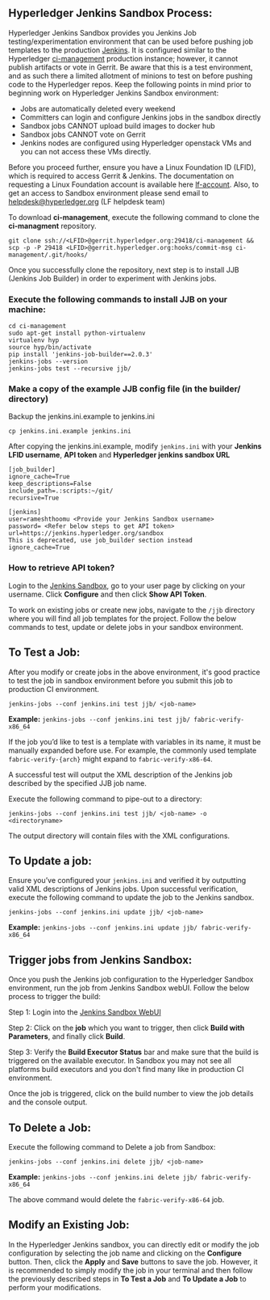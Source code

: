 ## Hyperledger Jenkins Sandbox Process:

Hyperledger Jenkins Sandbox provides you Jenkins Job testing/experimentation environment that can be used before pushing job templates to the production [Jenkins](https://jenkins.hyperledger.org). It is configured similar to the Hyperledger [ci-management](http://github.com/hyperledger/ci-management) production instance; however, it cannot publish artifacts or vote in Gerrit. Be aware that this is a test environment, and as such there a limited allotment of minions to test on before pushing code to the Hyperledger repos. Keep the following points in mind prior to beginning work on Hyperledger Jenkins Sandbox environment:

- Jobs are automatically deleted every weekend
- Committers can login and configure Jenkins jobs in the sandbox directly
- Sandbox jobs CANNOT upload build images to docker hub
- Sandbox jobs CANNOT vote on Gerrit
- Jenkins nodes are configured using Hyperledger openstack VMs and you can not access these VMs directly.

Before you proceed further, ensure you have a Linux Foundation ID (LFID), which is required to access Gerrit & Jenkins. The documentation on requesting a Linux Foundation account is available here [lf-account](http://hyperledger-fabric.readthedocs.io/en/latest/Gerrit/lf-account/).  Also, to get an access to Sandbox environment please send email to helpdesk@hyperledger.org (LF helpdesk team)

To download **ci-management**, execute the following command to clone the **ci-managment** repository.

`git clone ssh://<LFID>@gerrit.hyperledger.org:29418/ci-management && scp -p -P 29418 <LFID>@gerrit.hyperledger.org:hooks/commit-msg ci-management/.git/hooks/`

Once you successfully clone the repository, next step is to install JJB (Jenkins Job Builder) in order to experiment with Jenkins jobs.

### Execute the following commands to install JJB on your machine:

```
cd ci-management
sudo apt-get install python-virtualenv
virtualenv hyp
source hyp/bin/activate
pip install 'jenkins-job-builder==2.0.3'
jenkins-jobs --version
jenkins-jobs test --recursive jjb/
```

### Make a copy of the example JJB config file (in the builder/ directory)

Backup the jenkins.ini.example to jenkins.ini

`cp jenkins.ini.example jenkins.ini`

After copying the jenkins.ini.example, modify `jenkins.ini` with your **Jenkins LFID username**, **API token** and **Hyperledger jenkins sandbox URL**

```
[job_builder]
ignore_cache=True
keep_descriptions=False
include_path=.:scripts:~/git/
recursive=True

[jenkins]
user=rameshthoomu <Provide your Jenkins Sandbox username>
password= <Refer below steps to get API token>
url=https://jenkins.hyperledger.org/sandbox
This is deprecated, use job_builder section instead
ignore_cache=True
```
### How to retrieve API token?
Login to the [Jenkins Sandbox](https://jenkins.hyperledger.org/sandbox/), go to your user page by clicking on your username. Click **Configure** and then click **Show API Token**.

To work on existing jobs or create new jobs, navigate to the `/jjb` directory where you will find all job templates for the project.  Follow the below commands to test, update or delete jobs in your sandbox environment.

## To Test a Job:

After you modify or create jobs in the above environment, it's good practice to test the job in sandbox environment before you submit this job to production CI environment.

`jenkins-jobs --conf jenkins.ini test jjb/ <job-name>`

**Example:** `jenkins-jobs --conf jenkins.ini test jjb/ fabric-verify-x86_64`

If the job you’d like to test is a template with variables in its name, it must be manually expanded before use. For example, the commonly used template `fabric-verify-{arch}` might expand to `fabric-verify-x86-64`.

A successful test will output the XML description of the Jenkins job described by the specified JJB job name.

Execute the following command to pipe-out to a directory:

`jenkins-jobs --conf jenkins.ini test jjb/ <job-name> -o <directoryname>`

The output directory will contain files with the XML configurations.

## To Update a job:

Ensure you’ve configured your `jenkins.ini` and verified it by
outputting valid XML descriptions of Jenkins jobs. Upon successful
verification, execute the following command to update the job to the
Jenkins sandbox.

`jenkins-jobs --conf jenkins.ini update jjb/ <job-name>`

**Example:** `jenkins-jobs --conf jenkins.ini update jjb/ fabric-verify-x86_64`

## Trigger jobs from Jenkins Sandbox:

Once you push the Jenkins job configuration to the Hyperledger Sandbox environment, run the job from Jenkins Sandbox webUI. Follow the below process to trigger the build:

Step 1: Login into the [Jenkins Sandbox WebUI](https://jenkins.hyperledger.org/sandbox/)

Step 2: Click on the **job** which you want to trigger, then click **Build with Parameters**, and finally click **Build**.

Step 3: Verify the **Build Executor Status** bar and make sure that the build is triggered on the available executor. In Sandbox you may not see all platforms build executors and you don't find many like in production CI environment.

Once the job is triggered, click on the build number to view the job
details and the console output.

## To Delete a Job:

Execute the following command to Delete a job from Sandbox:

`jenkins-jobs --conf jenkins.ini delete jjb/ <job-name>`

**Example:** `jenkins-jobs --conf jenkins.ini delete jjb/ fabric-verify-x86_64`

The above command would delete the `fabric-verify-x86-64` job.

## Modify an Existing Job:

In the Hyperledger Jenkins sandbox, you can directly edit or modify the job configuration by selecting the job name and clicking on the **Configure** button. Then, click the **Apply** and **Save** buttons to save the job. However, it is recommended to simply modify the job in your terminal and then follow the previously described steps in **To Test a Job** and **To Update a Job** to perform your modifications.
